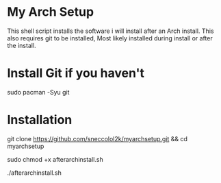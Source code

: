 # My Arch Setup
This shell script installs the software i will install after an Arch install.
This also requires git to be installed, Most likely installed during install or after the install.

# Install Git if you haven't
sudo pacman -Syu git

# Installation
git clone https://github.com/sneccolol2k/myarchsetup.git && cd myarchsetup

sudo chmod +x afterarchinstall.sh

./afterarchinstall.sh
